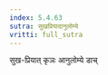 ```yaml
---
index: 5.4.63
sutra: सुखप्रियादानुलोम्ये
vritti: full_sutra
---
```


सुख-प्रियात् कृञः आनुलोम्ये डाच्